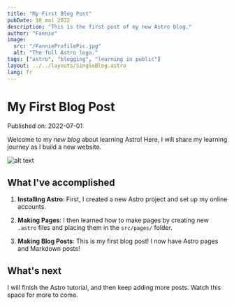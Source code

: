 ```yaml
---
title: "My First Blog Post"
pubDate: 10 mai 2022
description: "This is the first post of my new Astro blog."
author: "Fannie"
image:
  src: "/FannieProfilePic.jpg"
  alt: "The full Astro logo."
tags: ["astro", "blogging", "learning in public"]
layout: ../../layouts/SingleBlog.astro
lang: fr
---
```


# My First Blog Post

Published on: 2022-07-01

Welcome to my _new blog_ about learning Astro! Here, I will share my learning journey as I build a new website.

<img  class="h-[300px] sm:h-full object-cover" id="featured-image" src="/FannieProfilePic.jpg" alt="alt text">

## What I've accomplished

1. **Installing Astro**: First, I created a new Astro project and set up my online accounts.

2. **Making Pages**: I then learned how to make pages by creating new `.astro` files and placing them in the `src/pages/` folder.

3. **Making Blog Posts**: This is my first blog post! I now have Astro pages and Markdown posts!

## What's next

I will finish the Astro tutorial, and then keep adding more posts. Watch this space for more to come.
